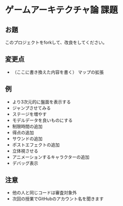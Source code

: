 # ゲームアーキテクチャ論 課題

## お題

このプロジェクトをforkして、改良をしてください。

## 変更点

- （ここに書き換えた内容を書く）
マップの拡張
## 例

- より3次元的に盤面を表示する
- ジャンプさせてみる
- ステージを増やす
- モデルデータを良いものにする
- 制限時間の追加
- 得点の追加
- サウンドの追加
- ポストエフェクトの追加
- 立体視させる
- アニメーションするキャラクターの追加
- デバッグ表示

## 注意

- 他の人と同じコードは審査対象外
- 次回の授業でGitHubのアカウント名を聞きます

